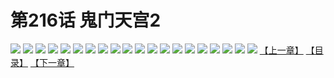 # 第216话 鬼门天宫2
![](https://s2.baozimh.com/scomic/sanyanxiaotianlu-samanhua/0/215-9q6t/1.jpg)
![](https://s2.baozimh.com/scomic/sanyanxiaotianlu-samanhua/0/215-9q6t/2.jpg)
![](https://s2.baozimh.com/scomic/sanyanxiaotianlu-samanhua/0/215-9q6t/3.jpg)
![](https://s2.baozimh.com/scomic/sanyanxiaotianlu-samanhua/0/215-9q6t/4.jpg)
![](https://s2.baozimh.com/scomic/sanyanxiaotianlu-samanhua/0/215-9q6t/5.jpg)
![](https://s2.baozimh.com/scomic/sanyanxiaotianlu-samanhua/0/215-9q6t/6.jpg)
![](https://s2.baozimh.com/scomic/sanyanxiaotianlu-samanhua/0/215-9q6t/7.jpg)
![](https://s2.baozimh.com/scomic/sanyanxiaotianlu-samanhua/0/215-9q6t/8.jpg)
![](https://s2.baozimh.com/scomic/sanyanxiaotianlu-samanhua/0/215-9q6t/9.jpg)
![](https://s2.baozimh.com/scomic/sanyanxiaotianlu-samanhua/0/215-9q6t/10.jpg)
![](https://s2.baozimh.com/scomic/sanyanxiaotianlu-samanhua/0/215-9q6t/11.jpg)
![](https://s2.baozimh.com/scomic/sanyanxiaotianlu-samanhua/0/215-9q6t/12.jpg)
![](https://s2.baozimh.com/scomic/sanyanxiaotianlu-samanhua/0/215-9q6t/13.jpg)
![](https://s2.baozimh.com/scomic/sanyanxiaotianlu-samanhua/0/215-9q6t/14.jpg)
![](https://s2.baozimh.com/scomic/sanyanxiaotianlu-samanhua/0/215-9q6t/15.jpg)
![](https://s2.baozimh.com/scomic/sanyanxiaotianlu-samanhua/0/215-9q6t/16.jpg)
![](https://s2.baozimh.com/scomic/sanyanxiaotianlu-samanhua/0/215-9q6t/17.jpg)
![](https://s2.baozimh.com/scomic/sanyanxiaotianlu-samanhua/0/215-9q6t/18.jpg)
![](https://s2.baozimh.com/scomic/sanyanxiaotianlu-samanhua/0/215-9q6t/19.jpg)
![](https://s2.baozimh.com/scomic/sanyanxiaotianlu-samanhua/0/215-9q6t/20.jpg)
[【上一章】](./215.md)
[【目录】](./README.md)
[【下一章】](./217.md)
